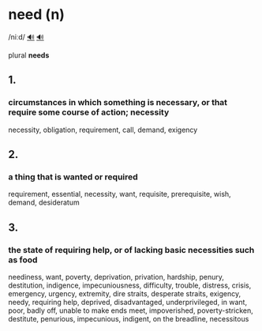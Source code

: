 # need (n)

/niːd/ [🔊](https://www.oxfordlearnersdictionaries.com/media/english/uk_pron/n/nee/need_/need__gb_2.mp3) [🔊](https://www.oxfordlearnersdictionaries.com/media/english/us_pron/n/nee/need_/need__us_1.mp3)

plural **needs**

## 1.

### circumstances in which something is necessary, or that require some course of action; necessity

necessity, obligation, requirement, call, demand, exigency

## 2.

### a thing that is wanted or required

requirement, essential, necessity, want, requisite, prerequisite, wish, demand, desideratum

## 3.

### the state of requiring help, or of lacking basic necessities such as food

neediness, want, poverty, deprivation, privation, hardship, penury, destitution, indigence, impecuniousness, difficulty, trouble, distress, crisis, emergency, urgency, extremity, dire straits, desperate straits, exigency, needy, requiring help, deprived, disadvantaged, underprivileged, in want, poor, badly off, unable to make ends meet, impoverished, poverty-stricken, destitute, penurious, impecunious, indigent, on the breadline, necessitous